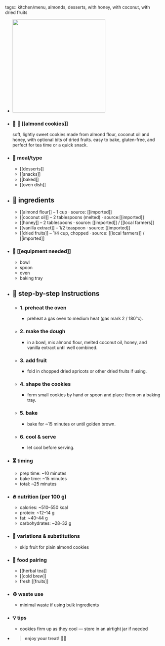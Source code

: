 tags:: kitchen/menu, almonds, desserts, with honey, with coconut, with dried fruits

- <img src="https://peach-geographical-bat-397.mypinata.cloud/ipfs/bafkreib3htw2oet3zob4qlstswy6cozod3egxvs3kzqtwpizazoxbwb7b4" style="width:300px; height:auto;" />
- ### 🧾 🍪 [[almond cookies]]
  soft, lightly sweet cookies made from almond flour, coconut oil and honey, with optional bits of dried fruits. easy to bake, gluten-free, and perfect for tea time or a quick snack.
- ### 🍴 meal/type
	- [[desserts]]
	- [[snacks]]
	- [[baked]]
	- [[oven dish]]
- ## 🍃 ingredients
	- [[almond flour]] – 1 cup · source: [[imported]]
	- [[coconut oil]] – 2 tablespoons (melted) · source:[[imported]]
	- [[honey]] – 2 tablespoons · source: [[imported]] / [[local farmers]]
	- [[vanilla extract]] – 1/2 teaspoon · source: [[imported]]
	- [[dried fruits]] – 1/4 cup, chopped · source: [[local farmers]] / [[imported]]
- ### 🔧 [[equipment needed]]
	- bowl
	- spoon
	- oven
	- baking tray
- ## 📝 step-by-step Instructions
	- ### 1. preheat the oven
		- preheat a gas oven to medium heat (gas mark 2 / 180°c).
	- ### 2. make the dough
		- in a bowl, mix almond flour, melted coconut oil, honey, and vanilla extract until well combined.
	- ### 3. add fruit
		- fold in chopped dried apricots or other dried fruits if using.
	- ### 4. shape the cookies
		- form small cookies by hand or spoon and place them on a baking tray.
	- ### 5. bake
		- bake for ~15 minutes or until golden brown.
	- ### 6. cool & serve
		- let cool before serving.
- ### ⏳ timing
	- prep time: ~10 minutes
	- bake time: ~15 minutes
	- total: ~25 minutes
- ### 🔥 nutrition (per 100 g)
	- calories: ~510–550 kcal
	- protein: ~12–14 g
	- fat: ~40–44 g
	- carbohydrates: ~28–32 g
- ### 🧪 variations & substitutions
	- skip fruit for plain almond cookies
- ### 🧭 food pairing
	- [[herbal tea]]
	- [[cold brew]]
	- fresh [[fruits]]
- ### ♻️ waste use
	- minimal waste if using bulk ingredients
- ### 💡 tips
	- cookies firm up as they cool — store in an airtight jar if needed
- > **enjoy your treat!** 🍪🌿